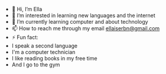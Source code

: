 - 👋 Hi, I’m Ella
- 👀 I’m interested in learning new languages ​​and the internet
- 🌱 I’m currently learning computer and about technology
- 📫 How to reach me through my email ellaiserbn@gmail.com
- ⚡ Fun fact:
- I speak a second language
- I'm a computer technician
- I like reading books in my free time
- And I go to the gym

<!---
neivaxz/neivaxz is a ✨ special ✨ repository because its `README.md` (this file) appears on your GitHub profile.
You can click the Preview link to take a look at your changes.
--->

